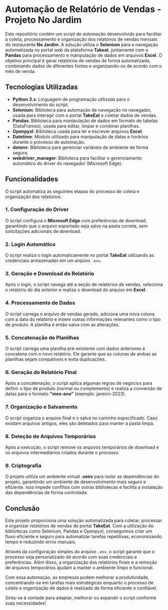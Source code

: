 # Automação de Relatório de Vendas - Projeto No Jardim

Este repositório contém um script de automação desenvolvido para facilitar a coleta, processamento e organização dos relatórios de vendas mensais do restaurante **No Jardim**. A solução utiliza o **Selenium** para a navegação automatizada no portal web da plataforma **Takeat**, juntamente com o **Pandas** para processamento e manipulação de dados em arquivos **Excel**. O objetivo principal é gerar relatórios de vendas de forma automatizada, combinando dados de diferentes fontes e organizando-os de acordo com o mês de venda.

## Tecnologias Utilizadas

- **Python 3.x**: Linguagem de programação utilizada para o desenvolvimento do script.
- **Selenium**: Biblioteca para automação de navegação no navegador, usada para interagir com o portal **TakeEat** e coletar dados de vendas.
- **Pandas**: Biblioteca para manipulação de dados em formato de tabelas (DataFrames), usada para editar, limpar e combinar planilhas.
- **Openpyxl**: Biblioteca usada para ler e escrever arquivos **Excel**.
- **Datetime**: Módulo utilizado para manipulação de datas e horários durante o processo de automação.
- **dotenv**: Biblioteca para gerenciar variáveis de ambiente de forma segura.
- **webdriver_manager**: Biblioteca para facilitar o gerenciamento automático do driver do navegador (Microsoft Edge).

## Funcionalidades

O script automatiza as seguintes etapas do processo de coleta e organização dos relatórios:

### 1. **Configuração do Driver**
O script configura o **Microsoft Edge** com preferências de download, garantindo que o arquivo exportado seja salvo na pasta correta, sem solicitações adicionais de download.

### 2. **Login Automático**
O script realiza o login automaticamente no portal **TakeEat** utilizando as credenciais armazenadas em um arquivo `.env`.

### 3. **Geração e Download do Relatório**
Após o login, o script navega até a seção de relatórios de vendas, seleciona o relatório do dia anterior e realiza o download do arquivo em **Excel**.

### 4. **Processamento de Dados**
O script carrega o arquivo de vendas gerado, adiciona uma nova coluna com a data do relatório e insere outras informações relevantes como o tipo de produto. A planilha é então salva com as alterações.

### 5. **Concatenação de Planilhas**
O script carrega uma planilha pré-existente com dados anteriores e concatena com o novo relatório. Ele garante que as colunas de ambas as planilhas sejam compatíveis e evita duplicações.

### 6. **Geração do Relatório Final**
Após a concatenação, o script aplica algumas regras de negócios para definir o tipo de produto (normal ou complemento) e realiza a conversão de datas para o formato **"mes-ano"** (exemplo: janeiro-2023).

### 7. **Organização e Salvamento**
O script organiza o arquivo final e o salva no caminho especificado. Caso existam arquivos antigos, eles são deletados para manter a pasta limpa.

### 8. **Deleção de Arquivos Temporários**
Após a execução, o script remove os arquivos temporários de download e os arquivos intermediários criados durante o processo.

### 9. **Criptografia**
O projeto utiliza um ambiente virtual **.venv** para isolar as dependências do projeto, garantindo um ambiente de desenvolvimento mais seguro e eficiente. Isso impede conflitos com outras bibliotecas e facilita a instalação das dependências de forma controlada.

## Conclusão

Este projeto proporciona uma solução automatizada para coletar, processar e organizar relatórios de vendas do portal **TakeEat**. Com a utilização de bibliotecas como Selenium, Pandas e Openpyxl, conseguimos criar um fluxo eficiente e seguro para automatizar tarefas repetitivas, economizando tempo e reduzindo erros manuais.

Através da configuração simples do arquivo `.env`, o script garante que o processo seja personalizado de acordo com suas credenciais e preferências. Além disso, a organização dos relatórios finais e a remoção de arquivos temporários ajudam a manter o ambiente limpo e funcional.

Com essa automação, as empresas podem melhorar a produtividade, concentrando-se em tarefas mais estratégicas enquanto o processo de coleta e organização de dados é realizado de forma eficiente e confiável.

Sinta-se à vontade para adaptar, melhorar ou expandir o script conforme suas necessidades!





